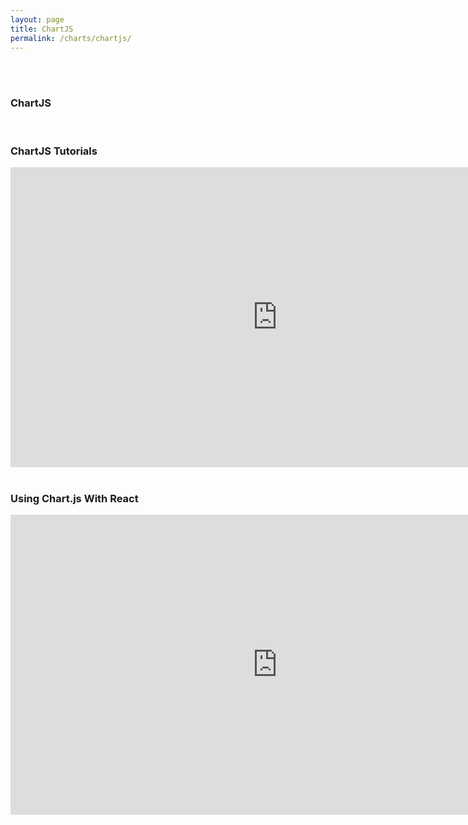 ```yaml
---
layout: page
title: ChartJS
permalink: /charts/chartjs/
---
```


<br/><br/>

### ChartJS

<br/>

### ChartJS Tutorials


<div align="center">

<iframe width="853" height="480" src="https://www.youtube.com/embed/Bd309s4Bkac" frameborder="0" allowfullscreen></iframe>

</div>



<br/>

### Using Chart.js With React

<div align="center">

<iframe width="853" height="480" src="https://www.youtube.com/embed/Ly-9VTXJlnA" frameborder="0" allowfullscreen></iframe>

</div>
